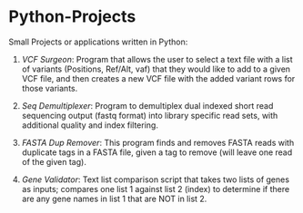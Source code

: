 # Python-Projects

Small Projects or applications written in Python:

1. *VCF Surgeon*: Program that allows the user to select a text file with a list of variants (Positions, Ref/Alt, vaf) that they would like to add to a given VCF file, and then creates a new VCF file with the added variant rows for those variants.

2. *Seq Demultiplexer*: Program to demultiplex dual indexed short read sequencing output (fastq format) into library specific read sets, with additional quality and index filtering.

3. *FASTA Dup Remover*: This program finds and removes FASTA reads with duplicate tags in a FASTA file, given a tag to remove (will leave one read of the given tag).

4. *Gene Validator*: Text list comparison script that takes two lists of genes as inputs; compares one list 1 against list 2 (index) to determine if there are any gene names in list 1 that are NOT in list 2.

